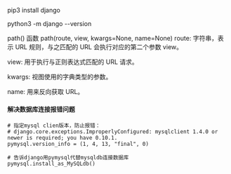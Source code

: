 pip3 install django

python3 -m django --version

path() 函数
path(route, view, kwargs=None, name=None)
route: 字符串，表示 URL 规则，与之匹配的 URL 会执行对应的第二个参数 view。

view: 用于执行与正则表达式匹配的 URL 请求。

kwargs: 视图使用的字典类型的参数。

name: 用来反向获取 URL。


#### 解决数据库连接报错问题
```
# 指定mysql clien版本，防止报错：
# django.core.exceptions.ImproperlyConfigured: mysqlclient 1.4.0 or newer is required; you have 0.10.1.
pymysql.version_info = (1, 4, 13, "final", 0)

# 告诉django用pymysql代替mysqldb连接数据库
pymysql.install_as_MySQLdb()  
```
